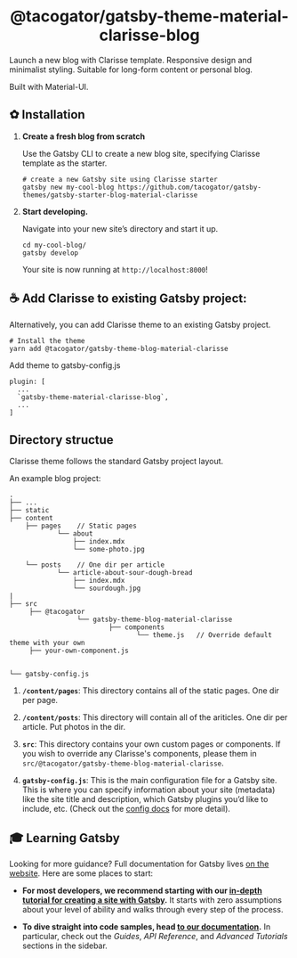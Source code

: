 <h1 align="center">
  @tacogator/gatsby-theme-material-clarisse-blog
</h1>

Launch a new blog with Clarisse template. Responsive design and minimalist styling.  Suitable for long-form content or personal blog.

Built with Material-UI.

## ✿ Installation

1. **Create a fresh blog from scratch**

    Use the Gatsby CLI to create a new blog site, specifying Clarisse template as the starter.

    ```shell
    # create a new Gatsby site using Clarisse starter
    gatsby new my-cool-blog https://github.com/tacogator/gatsby-themes/gatsby-starter-blog-material-clarisse
    ```

2.  **Start developing.**

    Navigate into your new site’s directory and start it up.

    ```shell
    cd my-cool-blog/
    gatsby develop
    ```

    Your site is now running at `http://localhost:8000`!


## ☕️ Add Clarisse to existing Gatsby project: 

Alternatively, you can add Clarisse theme to an existing Gatsby project.

```shell
# Install the theme
yarn add @tacogator/gatsby-theme-blog-material-clarisse

```

Add theme to gatsby-config.js

```shell
plugin: [
  ...
  `gatsby-theme-material-clarisse-blog`,
  ...
]

```

## Directory structue

Clarisse theme follows the standard Gatsby project layout. 

An example blog project:

    .
    ├── ...
    ├── static
    ├── content
        ├── pages    // Static pages
                └── about              
                    ├── index.mdx
                    └── some-photo.jpg

        └── posts    // One dir per article
                └── article-about-sour-dough-bread   
                    ├── index.mdx
                    └── sourdough.jpg
    |                
    ├── src
         ├── @tacogator
                     └── gatsby-theme-blog-material-clarisse  
                             ├── components
                                    └── theme.js   // Override default theme with your own
         ├── your-own-component.js  
         
                                
    └── gatsby-config.js  
    

1.  **`/content/pages`**: This directory contains all of the static pages.  One dir per page.

2.  **`/content/posts`**: This directory will contain all of the ariticles.  One dir per article.  Put photos in the dir.

3.  **`src`**: This directory contains your own custom pages or components.  If you wish to override any Clarisse's components, please them in `src/@tacogator/gatsby-theme-blog-material-clarisse`.

4.  **`gatsby-config.js`**: This is the main configuration file for a Gatsby site. This is where you can specify information about your site (metadata) like the site title and description, which Gatsby plugins you’d like to include, etc. (Check out the [config docs](https://www.gatsbyjs.org/docs/gatsby-config/) for more detail).

## 🎓 Learning Gatsby

Looking for more guidance? Full documentation for Gatsby lives [on the website](https://www.gatsbyjs.org/). Here are some places to start:

- **For most developers, we recommend starting with our [in-depth tutorial for creating a site with Gatsby](https://www.gatsbyjs.org/tutorial/).** It starts with zero assumptions about your level of ability and walks through every step of the process.

- **To dive straight into code samples, head [to our documentation](https://www.gatsbyjs.org/docs/).** In particular, check out the _Guides_, _API Reference_, and _Advanced Tutorials_ sections in the sidebar.

